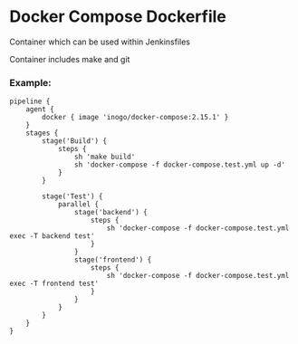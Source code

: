 # Docker Compose Dockerfile

Container which can be used within Jenkinsfiles

Container includes make and git

### Example:
```
pipeline {
    agent {
        docker { image 'inogo/docker-compose:2.15.1' }
    }
    stages {
        stage('Build') {
            steps {
                sh 'make build'
                sh 'docker-compose -f docker-compose.test.yml up -d'
            }
        }
        
        stage('Test') {
            parallel {
                stage('backend') {
                    steps {
                        sh 'docker-compose -f docker-compose.test.yml exec -T backend test'
                    }
                }
                stage('frontend') {
                    steps {
                        sh 'docker-compose -f docker-compose.test.yml exec -T frontend test'
                    }
                }
            }
        }
    }
}
```
